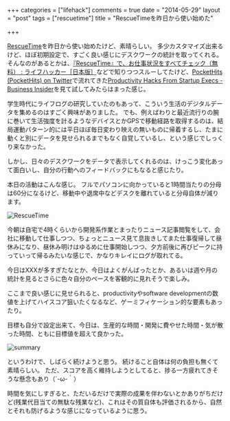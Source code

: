 +++
categories = ["lifehack"]
comments = true
date = "2014-05-29"
layout = "post"
tags = ["rescuetime"]
title = "RescueTimeを昨日から使い始めた"

+++

[RescueTime](https://www.rescuetime.com)を昨日から使い始めたけど、素晴らしい。
多少カスタマイズ出来るけど、ほぼ初期設定で、すごく良い感じにデスクワークの統計を取ってくれる。
そんなのがあるとかは、[『RescueTime』で、お仕事状況をすべてチェック（無料） : ライフハッカー［日本版］](http://www.lifehacker.jp/2009/03/rescuetime.html)などで知りつつスルーしてたけど、[PocketHits (PocketHits) on Twitter](https://twitter.com/PocketHits)で流れてきた[Productivity Hacks From Startup Execs - Business Insider](http://www.businessinsider.com/productivity-hacks-from-startup-execs-2014-5?utm_source=pocket&utm_medium=twitter&utm_campaign=pockethits)を見て試してみたらはまった感じ。

学生時代にライフログの研究していたのもあって、こういう生活のデジタルデータを集めるのはすごく興味がありました。
でも、例えばわりと最近流行りの腕に巻いて生活強度を計るようなデバイスとかGPSで移動経路を取得するのは、結局運動パターン的には平日ほぼ毎日変わり映えの無いものに帰着するし、たまに動くと別にデータを見せられるまでもなく自覚しているし、という感じでしっくり来なかった。

しかし、日々のデスクワークをデータで表示してくれるのは、けっこう変化あって面白いし、自分の行動へのフィードバックにもなると感じたり。

本日の活動はこんな感じ。
フルでパソコンに向かっていると1時間当たりの分母は60分になるけど、移動中や退席中などデスクを離れていると分母自体が減ります。

![RescueTime](/images/post/RescueTime.png)

今朝は自宅で4時くらいから開発系作業とまったりニュース記事閲覧をして、会社に移動して仕事しつつ、ちょっとニュース見て息抜きしてまた仕事復帰して昼休みになり、昼休み明けはゆるめに仕事開始しつつ、夕方前後に再びピークに持っていって帰るみたいな感じで、かなりキレイにログが取れてる。

今日はXXXが多すぎたなとか、今日はよくがんばったとか、あるいは週や月の統計を見るとさらに色々自分のペースを客観的に見れそうで楽しみ。

ここまで良い感じに見せられると、productivityやsoftware developmentの数値を上げてハイスコア狙いたくなるなど、ゲーミフィケーション的な要素もあったり。

目標も自分で設定出来て、今日は、生産的な時間・開発に費やせた時間・気が散った時間、ともに目標値を超えて良かった。

![summary](/images/post/summary.png)


というわけで、しばらく続けようと思う。
続けること自体は何の負担も無くて素晴らしい。
ただ、スコアを高く維持しようとしてると、捗る一方疲れてきそうな懸念もあり（´-ω-｀）

時間を気にしすぎると、ただいるだけで実際の成果を伴わないとかありがちだけど(残業代目当ての無駄な残業など)、これはその質自体も評価されるから、自然とそれも防げるような感じになっているように思う。
